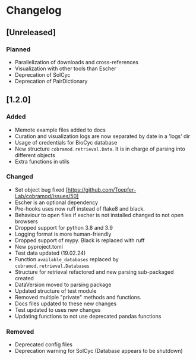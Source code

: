 # Changelog

## [Unreleased]

### Planned

- Parallelization of downloads and cross-references
- Visualization with other tools than Escher
- Deprecation of SolCyc
- Deprecation of PairDictionary

## [1.2.0]

### Added

- Memote example files added to docs
- Curation and visualization logs are now separated by date in a 'logs' dir
- Usage of credentials for BioCyc database
- New structure `cobramod.retrieval.Data`. It is in charge of parsing into
  different objects
- Extra functions in utils

### Changed

- Set object bug fixed [https://github.com/Toepfer-Lab/cobramod/issues/50]
- Escher is an optional dependency
- Pre-hooks uses now ruff instead of flake8 and black.
- Behaviour to open files if escher is not installed changed to not open browsers
- Dropped support for python 3.8 and 3.9
- Logging format is more human-friendly
- Dropped support of mypy. Black is replaced with ruff
- New pyproject.toml
- Test data updated (19.02.24)
- Function `available_databases` replaced by `cobramod.retrieval.Databases`
- Structure for retrieval refactored and new parsing sub-packaged created
- DataVersion moved to parsing package
- Updated structure of test module
- Removed multiple "private" methods and functions. 
- Docs files updated to these new changes
- Test updated to uses new changes
- Updating functions to not use deprecated pandas functions

### Removed

- Deprecated config files
- Deprecation warning for SolCyc (Database appears to be shutdown)
